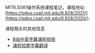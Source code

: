 MIT6.S081操作系统课程笔记，课程地址: [https://pdos.csail.mit.edu/6.828/2021/](https://pdos.csail.mit.edu/6.828/2020/).

<!-- 实验中对代码的更改在我的[OS6S081Code](https://github.com/EricJeffrey/OS6S081Code)仓库里，不同实验在不同分支上，比如实验一在`util`分支，实验二在`syscall`分支。 -->

课程相关的其他信息
- [B站中英字幕课程视频](https://www.bilibili.com/video/BV19k4y1C7kA)
- [课程视屏字幕翻译](https://github.com/huihongxiao/MIT6.S081)
